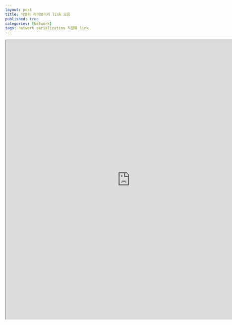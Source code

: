 ```yaml
---
layout: post
title: 직렬화 라이브러리 link 모음
published: true
categories: [Network]
tags: network serialization 직렬화 link
---
```

  
<iframe width="800" height="900" src="https://docs.google.com/document/d/e/2PACX-1vQ4HMH7EaQ83KMem4gNimfzya5y6HBESKKqjwkEsH73_EktMOhDXfSLNH8359UvlT-caDZmjB1uLjJu/pub?embedded=true"></iframe>  
  